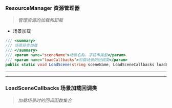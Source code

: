 
### ResourceManager 资源管理器
> *管理资源的加载和卸载*

* 场景加载
```csharp
/// <summary>
/// 场景异步加载
/// </summary>
/// <param name="sceneName">场景名称，字符串类型</param>
/// <param name="loadCallbacks">加载场景的回调类</param>
public static void LoadScene(string sceneName, LoadSceneCallbacks loadCallbacks)
```


***
***
### LoadSceneCallbacks  场景加载回调类
> *加载场景时的回调函数集合*

